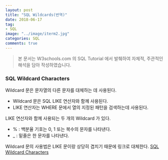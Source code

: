 ```yaml
---
layout: post
title: "SQL Wildcards(번역)"
date: 2018-06-17
tag:
- SQL
image: "../image/iterm2.jpg"
categories: SQL
comments: true
---
```


> 본 문서는 W3schools.com 의 SQL Tutorial 에서 발췌하여 자체적, 주관적인 해석을 담아 작성하였습니다.  

### SQL Wildcard Characters
Wildcard 문은 문자열의 다른 문자를 대체하는 데 사용된다.

- Wildcard 문은 SQL LIKE 연산자와 함께 사용된다.
- LIKE 연산자는 WHERE 문에서 열의 지정된 패턴을 검색하는데 사용된다.

LIKE 연산자와 함께 사용되는 두 개의 Wildcard 가 있다.
- % : 백분율 기호는 0, 1 또는 복수의 문자를 나타낸다.
- _ : 밑줄은 한 문자를 나타낸다.

Wildcard 문의 사용법은 LIKE 문이랑 상당히 겹치기 때문에 링크로 대체한다.
[SQL Wildcard Characters](https://www.w3schools.com/sql/sql_wildcards.asp)
